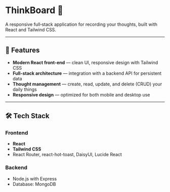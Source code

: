# ThinkBoard 🧠

A responsive full‑stack application for recording your thoughts, built with React and Tailwind CSS.

---

## 🌟 Features

- **Modern React front-end** — clean UI, responsive design with Tailwind CSS
- **Full-stack architecture** — integration with a backend API for persistent data
- **Thought management** — create, read, update, and delete (CRUD) your daily things
- **Responsive design** — optimized for both mobile and desktop use

---

## 🛠️ Tech Stack

### Frontend
- **React**
- **Tailwind CSS**
- React Router, react-hot-toast, DaisyUI, Lucide React

### Backend
- Node.js with Express
- Database: MongoDB

